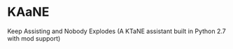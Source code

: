 # KAaNE
Keep Assisting and Nobody Explodes (A KTaNE assistant built in Python 2.7 with mod support)
